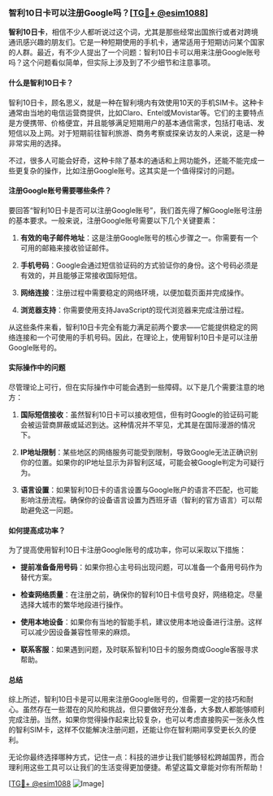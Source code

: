 ### 智利10日卡可以注册Google吗？[[TG💪+ @esim1088](https://t.me/s/esim1088)]

**智利10日卡**，相信不少人都听说过这个词，尤其是那些经常出国旅行或者对跨境通讯感兴趣的朋友们。它是一种短期使用的手机卡，通常适用于短期访问某个国家的人群。最近，有不少人提出了一个问题：智利10日卡可以用来注册Google账号吗？这个问题看似简单，但实际上涉及到了不少细节和注意事项。

#### 什么是智利10日卡？

智利10日卡，顾名思义，就是一种在智利境内有效使用10天的手机SIM卡。这种卡通常由当地的电信运营商提供，比如Claro、Entel或Movistar等。它们的主要特点是方便携带、价格便宜，并且能够满足短期用户的基本通信需求，包括打电话、发短信以及上网。对于短期前往智利旅游、商务考察或探亲访友的人来说，这是一种非常实用的选择。

不过，很多人可能会好奇，这种卡除了基本的通话和上网功能外，还能不能完成一些更复杂的操作，比如注册Google账号。这其实是一个值得探讨的问题。

#### 注册Google账号需要哪些条件？

要回答“智利10日卡是否可以注册Google账号”，我们首先得了解Google账号注册的基本要求。一般来说，注册Google账号需要以下几个关键要素：

1. **有效的电子邮件地址**：这是注册Google账号的核心步骤之一。你需要有一个可用的邮箱来接收验证邮件。
   
2. **手机号码**：Google会通过短信验证码的方式验证你的身份。这个号码必须是有效的，并且能够正常接收国际短信。

3. **网络连接**：注册过程中需要稳定的网络环境，以便加载页面并完成操作。

4. **浏览器支持**：你需要使用支持JavaScript的现代浏览器来完成注册过程。

从这些条件来看，智利10日卡完全有能力满足前两个要求——它能提供稳定的网络连接和一个可使用的手机号码。因此，在理论上，使用智利10日卡是可以注册Google账号的。

#### 实际操作中的问题

尽管理论上可行，但在实际操作中可能会遇到一些障碍。以下是几个需要注意的地方：

1. **国际短信接收**：虽然智利10日卡可以接收短信，但有时Google的验证码可能会被运营商屏蔽或延迟到达。这种情况并不罕见，尤其是在国际漫游的情况下。

2. **IP地址限制**：某些地区的网络服务可能受到限制，导致Google无法正确识别你的位置。如果你的IP地址显示为非智利区域，可能会被Google判定为可疑行为。

3. **语言设置**：如果智利10日卡的语言设置与Google账户的语言不匹配，也可能影响注册流程。确保你的设备语言设置为西班牙语（智利的官方语言）可以帮助避免这一问题。

#### 如何提高成功率？

为了提高使用智利10日卡注册Google账号的成功率，你可以采取以下措施：

- **提前准备备用号码**：如果你担心主号码出现问题，可以准备一个备用号码作为替代方案。
  
- **检查网络质量**：在注册之前，确保你的智利10日卡信号良好，网络稳定。尽量选择大城市的繁华地段进行操作。

- **使用本地设备**：如果你有当地的智能手机，建议使用本地设备进行注册。这样可以减少因设备兼容性带来的麻烦。

- **联系客服**：如果遇到问题，及时联系智利10日卡的服务商或Google客服寻求帮助。

#### 总结

综上所述，智利10日卡是可以用来注册Google账号的，但需要一定的技巧和耐心。虽然存在一些潜在的风险和挑战，但只要做好充分准备，大多数人都能够顺利完成注册。当然，如果你觉得操作起来比较复杂，也可以考虑直接购买一张永久性的智利SIM卡，这样不仅能解决注册问题，还能让你在智利期间享受更长久的便利。

无论你最终选择哪种方式，记住一点：科技的进步让我们能够轻松跨越国界，而合理利用这些工具可以让我们的生活变得更加便捷。希望这篇文章能对你有所帮助！

[[TG💪+ @esim1088](https://t.me/s/esim1088) ![Image](https://i.postimg.cc/4NQfJmqS/Snipaste-2025-05-13-00-14-12.png)]